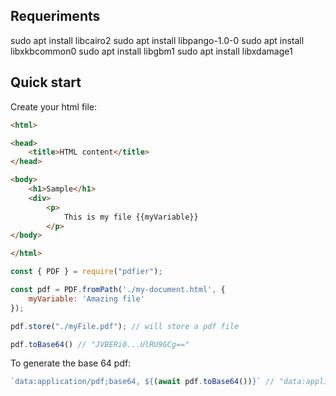 ## Requeriments

sudo apt install libcairo2
sudo apt install libpango-1.0-0
sudo apt install libxkbcommon0
sudo apt install libgbm1
sudo apt install libxdamage1

## Quick start

Create your html file:

```html
<html>

<head>
    <title>HTML content</title>
</head>

<body>
    <h1>Sample</h1>
    <div>
        <p>
            This is my file {{myVariable}}
        </p>
</body>

</html>
```

```js
const { PDF } = require("pdfier");

const pdf = PDF.fromPath('./my-document.html', {
    myVariable: 'Amazing file'
});

pdf.store("./myFile.pdf"); // will store a pdf file

pdf.toBase64() // "JVBERi0...UlRU9GCg=="
```

To generate the base 64 pdf:
```js
`data:application/pdf;base64, ${(await pdf.toBase64())}` // "data:application/pdf;base64, JVBERi0...UlRU9GCg=="
```